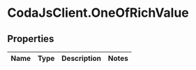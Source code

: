 # CodaJsClient.OneOfRichValue

## Properties
Name | Type | Description | Notes
------------ | ------------- | ------------- | -------------
